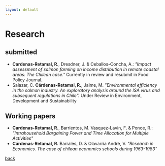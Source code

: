 ```yaml
---
layout: default
---
```


# Research

## submitted
*  **Cardenas-Retamal, R.**, Dresdner, J. & Ceballos-Concha, A.: _"Impact assessment of salmon farming on income distribution in remote coastal areas: The Chilean case."_ Currently in review and resubmit in Food Policy Journal.
*  Salazar, C. **Cárdenas-Retamal, R.**, Jaime, M. _"Environmental efficiency in the salmon industry. An exploratory analysis around the ISA virus and subsequent regulations in Chile"._ Under Review in Environment, Development and Sustainability

## Working papers  

*  **Cardenas-Retamal, R.**, Barrientos, M. Vasquez-Lavin, F. & Ponce, R.: _"Intrahousehold Bargaining Power and Time Allocation for Multiple Activities"_
*  **Cárdenas-Retamal, R.** Barrales, D.  & Olavarría André, V. _"Research in Economics. The case of chilean economics schools during 1963-1983"_


[back](./)
